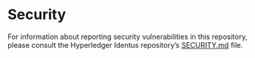 # Security 

For information about reporting security vulnerabilities in this repository, please consult the Hyperledger Identus repository’s [SECURITY.md](https://github.com/hyperledger/identus/blob/main/SECURITY.md) file.